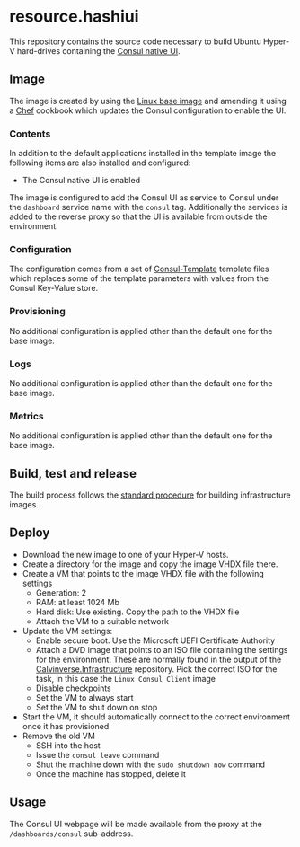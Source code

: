 # resource.hashiui

This repository contains the source code necessary to build Ubuntu Hyper-V hard-drives containing the
[Consul native UI](https://www.consul.io/docs/agent/options.html#_ui).

## Image

The image is created by using the [Linux base image](https://github.com/Calvinverse/base.linux)
and amending it using a [Chef](https://www.chef.io/chef/) cookbook which updates the Consul
configuration to enable the UI.

### Contents

In addition to the default applications installed in the template image the following items are
also installed and configured:

* The Consul native UI is enabled

The image is configured to add the Consul UI as service to Consul under the `dashboard`
service name with the `consul` tag. Additionally the services is added to the reverse
proxy so that the UI is available from outside the environment.

### Configuration

The configuration comes from a set of [Consul-Template](https://github.com/hashicorp/consul-template)
template files which replaces some of the template parameters with values from the Consul Key-Value store.

### Provisioning

No additional configuration is applied other than the default one for the base image.

### Logs

No additional configuration is applied other than the default one for the base image.

### Metrics

No additional configuration is applied other than the default one for the base image.

## Build, test and release

The build process follows the [standard procedure](http://devinfrastructure.vista.co/#/help/technical_build_process_infrastructure)
for building infrastructure images.

## Deploy

* Download the new image to one of your Hyper-V hosts.
* Create a directory for the image and copy the image VHDX file there.
* Create a VM that points to the image VHDX file with the following settings
  * Generation: 2
  * RAM: at least 1024 Mb
  * Hard disk: Use existing. Copy the path to the VHDX file
  * Attach the VM to a suitable network
* Update the VM settings:
  * Enable secure boot. Use the Microsoft UEFI Certificate Authority
  * Attach a DVD image that points to an ISO file containing the settings for the environment. These
    are normally found in the output of the [Calvinverse.Infrastructure](https://github.com/Calvinverse/calvinverse.infrastructure)
    repository. Pick the correct ISO for the task, in this case the `Linux Consul Client` image
  * Disable checkpoints
  * Set the VM to always start
  * Set the VM to shut down on stop
* Start the VM, it should automatically connect to the correct environment once it has provisioned
* Remove the old VM
  * SSH into the host
  * Issue the `consul leave` command
  * Shut the machine down with the `sudo shutdown now` command
  * Once the machine has stopped, delete it

## Usage

The Consul UI webpage will be made available from the proxy at the `/dashboards/consul` sub-address.
